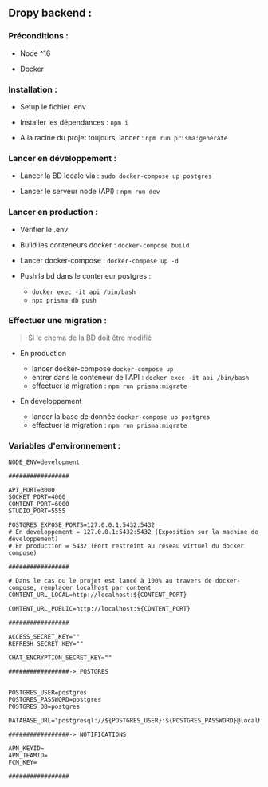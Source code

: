 ## Dropy backend : 

### Préconditions : 
- Node ^16

- Docker

### Installation : 

- Setup le fichier .env

- Installer les dépendances : `npm i`

- A la racine du projet toujours, lancer : `npm run prisma:generate`

### Lancer en développement :

- Lancer la BD locale via : `sudo docker-compose up postgres`

- Lancer le serveur node (API) : `npm run dev`

### Lancer en production :

- Vérifier le .env

- Build les conteneurs docker : `docker-compose build`

- Lancer docker-compose : `docker-compose up -d`

- Push la bd dans le conteneur postgres :
    - `docker exec -it api /bin/bash`
    - `npx prisma db push` 

### Effectuer une migration :

> Si le chema de la BD doit être modifié

- En production
    - lancer docker-compose `docker-compose up`
    - entrer dans le conteneur de l'API : `docker exec -it api /bin/bash`
    - effectuer la migration : `npm run prisma:migrate`

- En développement
    - lancer la base de donnée `docker-compose up postgres`
    - effectuer la migration : `npm run prisma:migrate`

### Variables d'environnement : 
```
NODE_ENV=development

#################

API_PORT=3000
SOCKET_PORT=4000
CONTENT_PORT=6000
STUDIO_PORT=5555

POSTGRES_EXPOSE_PORTS=127.0.0.1:5432:5432
# En developpement = 127.0.0.1:5432:5432 (Exposition sur la machine de développement) 
# En production = 5432 (Port restreint au réseau virtuel du docker compose)

#################

# Dans le cas ou le projet est lancé à 100% au travers de docker-compose, remplacer localhost par content
CONTENT_URL_LOCAL=http://localhost:${CONTENT_PORT}

CONTENT_URL_PUBLIC=http://localhost:${CONTENT_PORT}

#################

ACCESS_SECRET_KEY=""
REFRESH_SECRET_KEY=""

CHAT_ENCRYPTION_SECRET_KEY=""

#################-> POSTGRES


POSTGRES_USER=postgres
POSTGRES_PASSWORD=postgres
POSTGRES_DB=postgres

DATABASE_URL="postgresql://${POSTGRES_USER}:${POSTGRES_PASSWORD}@localhost:5432/${POSTGRES_DB}"

#################-> NOTIFICATIONS

APN_KEYID=
APN_TEAMID=
FCM_KEY=

#################
```



